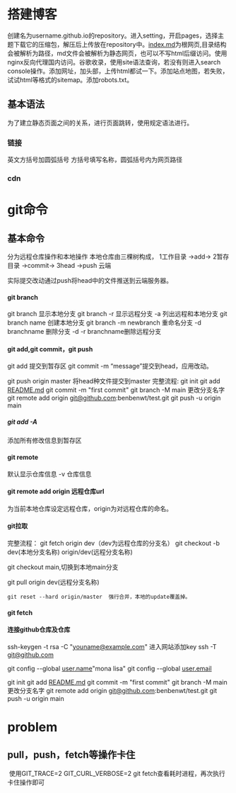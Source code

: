 # 搭建博客

创建名为username.github.io的repository。进入setting，开启pages，选择主题下载它的压缩包，解压后上传放在repository中。[index.md](http://index.md/)为根网页,目录结构会被解析为路径，md文件会被解析为静态网页，也可以不写html后缀访问。使用nginx反向代理国内访问。谷歌收录，使用site语法查询，若没有则进入search console操作。添加网址，加头部，上传html都试一下。添加站点地图，若失败，试试html等格式的sitemap。添加robots.txt。

## 基本语法

为了建立静态页面之间的关系，进行页面跳转，使用规定语法进行。

### 链接
英文方括号加圆弧括号 方括号填写名称，圆弧括号内为网页路径

### cdn



# git命令

## 基本命令

分为远程仓库操作和本地操作
本地仓库由三棵树构成，
​1工作目录  ->add->  2暂存目录   ->commit->    3head  ->push   云端

实际提交改动通过push将head中的文件推送到云端服务器。

#### git branch
git branch 显示本地分支
git branch -r 显示远程分支
-a 列出远程和本地分支
git branch name 创建本地分支
git branch -m   newbranch 重命名分支
-d branchname 删除分支
-d -r  branchname删除远程分支

#### git add,git commit，git push
git add <filename>提交到暂存区
git commit -m “message”提交到head，应用改动。

git push origin master 将head种文件提交到master
 完整流程:
git init
git add [README.md](http://readme.md/)
git commit -m "first commit"
git branch -M main  更改分支名字
git remote add origin  git@github.com:benbenwt/test.git
git push -u origin main

##### git add -A

添加所有修改信息到暂存区

#### git remote

默认显示仓库信息
​-v 仓库信息
​

#### git remote add  origin 远程仓库url
为当前本地仓库设定远程仓库，origin为对远程仓库的命名。

#### git拉取

完整流程：
git fetch origin dev（dev为远程仓库的分支名）
git checkout -b dev(本地分支名称) origin/dev(远程分支名称)

git checkout main,切换到本地main分支

git pull origin dev(远程分支名称)

```
git reset --hard origin/master  强行合并，本地的update覆盖掉。
```

#### git fetch

#### 连接github仓库及仓库
ssh-keygen -t rsa -C "youname@example.com"
进入网站添加key
 ssh -T git@github.com

git config --global [user.name](http://user.name/)"mona lisa"
git config --global [user.email](http://user.email/)

git init
git add [README.md](http://readme.md/)
git commit -m "first commit"
git branch -M main  更改分支名字
git remote add origin  git@github.com:benbenwt/test.git
git push -u origin main
​

# problem

## pull，push，fetch等操作卡住

​		使用GIT_TRACE=2  GIT_CURL_VERBOSE=2 git fetch查看耗时进程，再次执行卡住操作即可